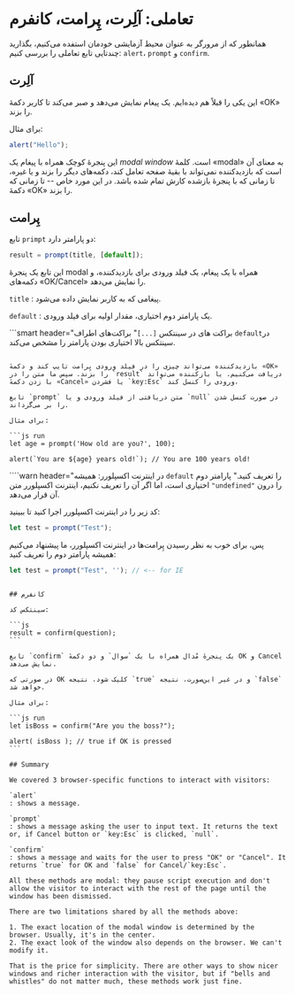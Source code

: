 # تعاملی:  آلِرت، پِرامت، کانفرم
همانطور که از مرورگر به عنوان محیط آزمایشی خودمان استفده می‌کنیم، بگذارید چندتایی تابع تعاملی را بررسی کنیم:  `alert`، `prompt` و `confirm`. 

## آلِرت

این یکی را قبلاً هم دیده‌ایم. یک پیغام نمایش می‌دهد و صبر می‌کند تا کاربر دکمهٔ «OK» را بزند.

برای مثال:

```js run
alert("Hello");
```

این پنجرهٔ کوچک همراه با پیغام یک *modal window* است. کلمهٔ «modal» به معنای آن است که بازدیدکننده نمی‌تواند با بقیهٔ صفحه تعامل کند، دکمه‌های دیگر را بزند و یا غیره، تا زمانی که با پنجرهٔ بازشده کارش تمام شده باشد. در این مورد خاص -- تا زمانی که دکمهٔ «OK» را بزند.

## پِرامت

تابع `primpt` دو پارامتر دارد:

```js no-beautify
result = prompt(title, [default]);
```

این تابع یک پنجرهٔ modal  همراه با یک پیغام، یک فیلد ورودی برای بازدیدکننده، و دکمه‌های «OK/Cancel» را نمایش می‌دهد.

`title`
: پیغامی که به کاربر نمایش داده می‌شود.

`default`
: یک پارامتر دوم اختیاری، مقدار اولیه برای فیلد ورودی.

```smart header="براکت های در سینتکس `[...]`"
براکت‌های اطراف `default`در سینتکس بالا اختیاری بودن پارامتر را مشخص می‌کند.
```

بازدیدکننده می‌تواند چیزی را در فیلد ورودی پِرامت تایپ کند و دکمهٔ «OK» را بزند. سپس ما متن را در `result` دریافت می‌کنیم. یا بازکننده می‌تواند با زدن دکمهٔ «Cancel» یا فشردن `key:Esc` ورودی را کنسل کند،

تابع `prompt` متن دریافتی از فیلد ورودی و یا `null` در صورت کنسل شدن را بر می‌گرداند.

برای مثال:

```js run
let age = prompt('How old are you?', 100);

alert(`You are ${age} years old!`); // You are 100 years old!
```

````warn header="در اینترنت اکسپلورر: همیشه `default` را تعریف کنید."
پارامتر دوم اختیاری است، اما اگر آن را تعریف نکنیم، اینترنت اکسپلورر متن `"undefined"` را درون آن قرار می‌دهد.

کد زیر را در اینترنت اکسپلورر اجرا کنید تا ببینید:

```js run
let test = prompt("Test");
```

پس، برای خوب به نظر رسیدن پِرامت‌ها در اینترنت اکسپلورر، ما پیشنهاد می‌کنیم همیشه پارامتر دوم را تعریف کنید:

```js run
let test = prompt("Test", ''); // <-- for IE
```
````

## کانفرم

سینتکس کد:

```js
result = confirm(question);
```

تابع `confirm` یک پنجرهٔ مُدال همراه با یک `سوال` و دو دکمهٔ OK و Cancel نمایش می‌دهد.

در صورتی که OK کلیک شود، نتیجه `true` و در غیر این‌صورت، نتیجه `false` خواهد شد.

برای مثال:

```js run
let isBoss = confirm("Are you the boss?");

alert( isBoss ); // true if OK is pressed
```

## Summary

We covered 3 browser-specific functions to interact with visitors:

`alert`
: shows a message.

`prompt`
: shows a message asking the user to input text. It returns the text or, if Cancel button or `key:Esc` is clicked, `null`.

`confirm`
: shows a message and waits for the user to press "OK" or "Cancel". It returns `true` for OK and `false` for Cancel/`key:Esc`.

All these methods are modal: they pause script execution and don't allow the visitor to interact with the rest of the page until the window has been dismissed.

There are two limitations shared by all the methods above:

1. The exact location of the modal window is determined by the browser. Usually, it's in the center.
2. The exact look of the window also depends on the browser. We can't modify it.

That is the price for simplicity. There are other ways to show nicer windows and richer interaction with the visitor, but if "bells and whistles" do not matter much, these methods work just fine.
